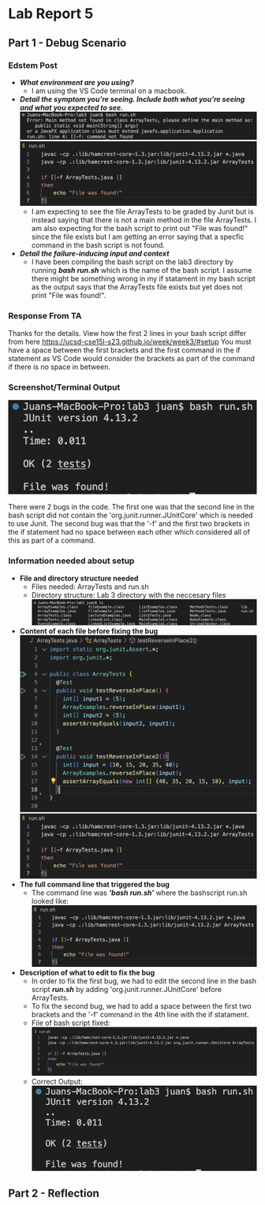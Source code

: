 # Lab Report 5
## Part 1 - Debug Scenario
### Edstem Post
- _**What environment are you using?**_
    - I am using the VS Code terminal on a macbook.
- _**Detail the symptom you're seeing. Include both what you're seeing and what you expected to see.**_
    ![Image](Symptoml5.png)
    ![Image](Bash.png)
    - I am expecting to see the file ArrayTests to be graded by Junit but is instead saying that there is not a main method in the file ArrayTests. I am also expecting for the bash script to print out "File was found!" since the file exists but I am getting an error saying that a specfic command in the bash script is not found.
- _**Detail the failure-inducing input and context**_
    - I have been compiling the bash script on the lab3 directory by running _**bash run.sh**_ which is the name of the bash script. I assume there might be something wrong in my if statament in my bash script as the output says that the ArrayTests file exists but yet does not print "File was found!".

### Response From TA
Thanks for the details.
View how the first 2 lines in your bash script differ from here <https://ucsd-cse15l-s23.github.io/week/week3/#setup> 
You must have a space between the first brackets and the first command in the if statement as VS Code would consider the brackets as part of the command if there is no space in between.

### Screenshot/Terminal Output
![Image](Output.png)

There were 2 bugs in the code. The first one was that the second line in the bash script did not contain the 'org.junit.runner.JUnitCore' which is needed to use Junit. The second bug was that the '-f' and the first two brackets in the if statement had no space between each other which considered all of this as part of a command.

### Information needed about setup
- **File and directory structure needed**
    - Files needed: ArrayTests and run.sh
    - Directory structure: Lab 3 directory with the neccesary files
    ![Image](Files.png)
- **Content of each file before fixing the bug**
    ![Image](Contents.png)
    ![Image](Bash.png)
- **The full command line that triggered the bug**
    - The command line was _**'bash run.sh'**_ where the bashscript run.sh looked like:
    ![Image](Bash.png)
- **Description of what to edit to fix the bug**
    - In order to fix the first bug, we had to edit the second line in the bash script _**run.sh**_ by adding 'org.junit.runner.JUnitCore' before ArrayTests.
    - To fix the second bug, we had to add a space between the first two brackets and the '-f' command in the 4th line with the if statament.
    - File of bash script fixed:
        ![Image](Fixed.png)
    - Correct Output:
        ![Image](Output.png)
   
## Part 2 - Reflection

